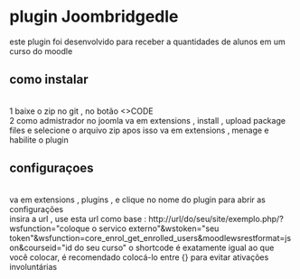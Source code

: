 # plugin Joombridgedle 
este plugin foi desenvolvido para receber a quantidades de alunos em um curso do moodle
## como instalar
<br> 1 baixe o zip no git , no botão <>CODE <br/>
2 como admistrador no joomla va em extensions , install , upload package files e selecione o arquivo zip
apos isso va em extensions , menage e habilite o plugin

## configuraçoes
<br> va em extensions , plugins , e clique no nome do plugin para abrir as configurações <br/>
insira a url , use esta url como base : http://url/do/seu/site/exemplo.php/?wsfunction="coloque o servico externo"&wstoken="seu token"&wsfunction=core_enrol_get_enrolled_users&moodlewsrestformat=json&courseid="id do seu curso"
o shortcode é exatamente igual ao que você colocar, é recomendado colocá-lo entre {} para evitar ativações involuntárias

